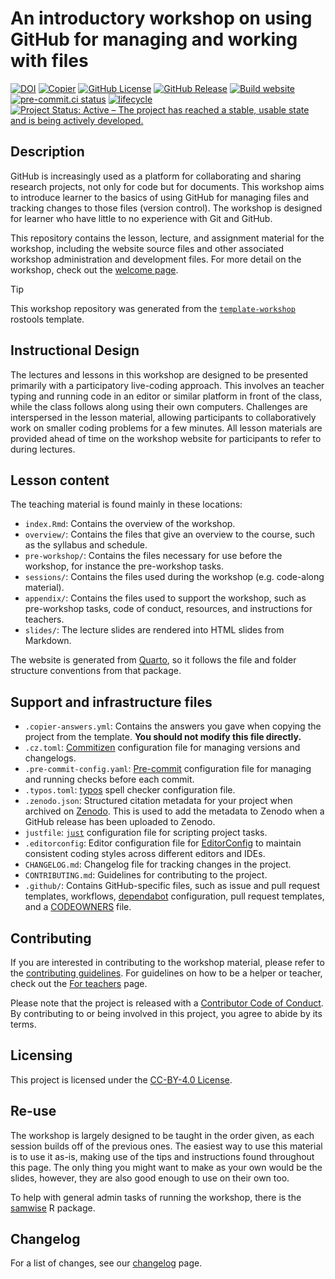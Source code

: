 

# An introductory workshop on using GitHub for managing and working with files

[![DOI](https://zenodo.org/badge/DOI/10.5281/zenodo.17019292.svg)](https://doi.org/10.5281/zenodo.17019292)
[![Copier](https://img.shields.io/endpoint?url=https://raw.githubusercontent.com/copier-org/copier/master/img/badge/badge-grayscale-inverted-border-teal.json?raw=true.svg)](https://github.com/copier-org/copier)
[![GitHub
License](https://img.shields.io/github/license/rostools/github-intro)](https://github.com/rostools/github-intro/blob/main/LICENSE.md)
[![GitHub
Release](https://img.shields.io/github/v/release/rostools/github-intro.svg)](https://github.com/rostools/github-intro/releases/latest)
[![Build
website](https://github.com/rostools/github-intro/actions/workflows/build-website.yml/badge.svg)](https://github.com/rostools/github-intro/actions/workflows/build-website.yml)
[![pre-commit.ci
status](https://results.pre-commit.ci/badge/github/rostools/github-intro/main.svg)](https://results.pre-commit.ci/latest/github/rostools/github-intro/main)
[![lifecycle](https://lifecycle.r-lib.org/articles/figures/lifecycle-experimental.svg)](https://lifecycle.r-lib.org/articles/stages.html#experimental)
[![Project Status: Active – The project has reached a stable, usable
state and is being actively
developed.](https://www.repostatus.org/badges/latest/active.svg)](https://www.repostatus.org/#active)

## Description

GitHub is increasingly used as a platform for collaborating and sharing
research projects, not only for code but for documents. This workshop
aims to introduce learner to the basics of using GitHub for managing
files and tracking changes to those files (version control). The
workshop is designed for learner who have little to no experience with
Git and GitHub.

This repository contains the lesson, lecture, and assignment material
for the workshop, including the website source files and other
associated workshop administration and development files. For more
detail on the workshop, check out the [welcome
page](https://github-intro.rostools.org/).

> [!TIP]
>
> This workshop repository was generated from the
> [`template-workshop`](https://github.com/rostools/template-workshop)
> rostools template.

## Instructional Design

The lectures and lessons in this workshop are designed to be presented
primarily with a participatory live-coding approach. This involves an
teacher typing and running code in an editor or similar platform in
front of the class, while the class follows along using their own
computers. Challenges are interspersed in the lesson material, allowing
participants to collaboratively work on smaller coding problems for a
few minutes. All lesson materials are provided ahead of time on the
workshop website for participants to refer to during lectures.

## Lesson content

The teaching material is found mainly in these locations:

- `index.Rmd`: Contains the overview of the workshop.
- `overview/`: Contains the files that give an overview to the course,
  such as the syllabus and schedule.
- `pre-workshop/`: Contains the files necessary for use before the
  workshop, for instance the pre-workshop tasks.
- `sessions/`: Contains the files used during the workshop (e.g.
  code-along material).
- `appendix/`: Contains the files used to support the workshop, such as
  pre-workshop tasks, code of conduct, resources, and instructions for
  teachers.
- `slides/`: The lecture slides are rendered into HTML slides from
  Markdown.

The website is generated from [Quarto](https://quarto.org/), so it
follows the file and folder structure conventions from that package.

## Support and infrastructure files

- `.copier-answers.yml`: Contains the answers you gave when copying the
  project from the template. **You should not modify this file
  directly.**
- `.cz.toml`:
  [Commitizen](https://commitizen-tools.github.io/commitizen/)
  configuration file for managing versions and changelogs.
- `.pre-commit-config.yaml`: [Pre-commit](https://pre-commit.com/)
  configuration file for managing and running checks before each commit.
- `.typos.toml`: [typos](https://github.com/crate-ci/typos) spell
  checker configuration file.
- `.zenodo.json`: Structured citation metadata for your project when
  archived on [Zenodo](https://zenodo.org/). This is used to add the
  metadata to Zenodo when a GitHub release has been uploaded to Zenodo.
- `justfile`: [`just`](https://just.systems/man/en/) configuration file
  for scripting project tasks.
- `.editorconfig`: Editor configuration file for
  [EditorConfig](https://editorconfig.org/) to maintain consistent
  coding styles across different editors and IDEs.
- `CHANGELOG.md`: Changelog file for tracking changes in the project.
- `CONTRIBUTING.md`: Guidelines for contributing to the project.
- `.github/`: Contains GitHub-specific files, such as issue and pull
  request templates, workflows,
  [dependabot](https://docs.github.com/en/code-security/getting-started/dependabot-quickstart-guide)
  configuration, pull request templates, and a
  [CODEOWNERS](https://docs.github.com/en/repositories/managing-your-repositorys-settings-and-features/customizing-your-repository/about-code-owners)
  file.

## Contributing

If you are interested in contributing to the workshop material, please
refer to the [contributing guidelines](CONTRIBUTING.md). For guidelines
on how to be a helper or teacher, check out the [For
teachers](https://r-cubed.rostools.org/for-teachers.html) page.

Please note that the project is released with a [Contributor Code of
Conduct](CODE_OF_CONDUCT.md). By contributing to or being involved in
this project, you agree to abide by its terms.

## Licensing

This project is licensed under the [CC-BY-4.0 License](LICENSE.md).

## Re-use

The workshop is largely designed to be taught in the order given, as
each session builds off of the previous ones. The easiest way to use
this material is to use it as-is, making use of the tips and
instructions found throughout this page. The only thing you might want
to make as your own would be the slides, however, they are also good
enough to use on their own too.

To help with general admin tasks of running the workshop, there is the
[samwise](https://github.com/rostools/samwise) R package.

## Changelog

For a list of changes, see our [changelog](CHANGELOG.md) page.
